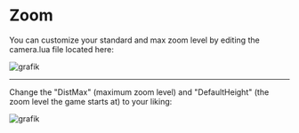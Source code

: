 
# Zoom
You can customize your standard and max zoom level by editing the camera.lua file located here:

![grafik](https://github.com/Nubb3r/PhoenixMod/assets/12478713/9b6ccd86-dcdc-4f97-a1f3-7c48a823e0e6)

---

Change the "DistMax" (maximum zoom level) and "DefaultHeight" (the zoom level the game starts at) to your liking:

![grafik](https://github.com/Nubb3r/PhoenixMod/assets/12478713/6c5c8a50-b7c2-4c79-819c-410000dfd43d)
